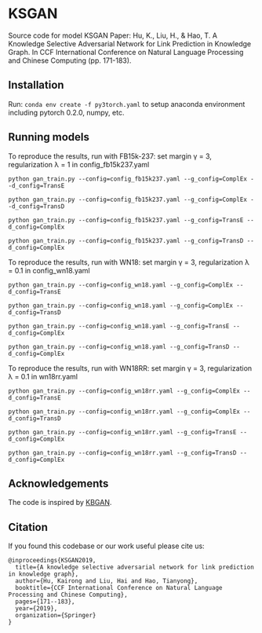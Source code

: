 # KSGAN
Source code for model KSGAN
Paper: 
Hu, K., Liu, H., & Hao, T. A Knowledge Selective Adversarial Network for Link Prediction in Knowledge Graph. In CCF International Conference on Natural Language Processing and Chinese Computing (pp. 171-183).

## Installation
Run:
`conda env create -f py3torch.yaml`
to setup anaconda environment including pytorch 0.2.0, numpy, etc.

## Running models
To reproduce the results, run with FB15k-237:  set margin γ = 3, regularization λ = 1 in config_fb15k237.yaml
```
python gan_train.py --config=config_fb15k237.yaml --g_config=ComplEx --d_config=TransE
```

```
python gan_train.py --config=config_fb15k237.yaml --g_config=ComplEx --d_config=TransD
```

```
python gan_train.py --config=config_fb15k237.yaml --g_config=TransE --d_config=ComplEx
```

```
python gan_train.py --config=config_fb15k237.yaml --g_config=TransD --d_config=ComplEx
```

To reproduce the results, run with WN18: set margin γ = 3, regularization λ = 0.1 in config_wn18.yaml
```
python gan_train.py --config=config_wn18.yaml --g_config=ComplEx --d_config=TransE
```

```
python gan_train.py --config=config_wn18.yaml --g_config=ComplEx --d_config=TransD
```

```
python gan_train.py --config=config_wn18.yaml --g_config=TransE --d_config=ComplEx
```

```
python gan_train.py --config=config_wn18.yaml --g_config=TransD --d_config=ComplEx
```

To reproduce the results, run with WN18RR: set margin γ = 3, regularization λ = 0.1 in wn18rr.yaml
```
python gan_train.py --config=config_wn18rr.yaml --g_config=ComplEx --d_config=TransE
```

```
python gan_train.py --config=config_wn18rr.yaml --g_config=ComplEx --d_config=TransD
```

```
python gan_train.py --config=config_wn18rr.yaml --g_config=TransE --d_config=ComplEx
```

```
python gan_train.py --config=config_wn18rr.yaml --g_config=TransD --d_config=ComplEx
```

## Acknowledgements
The code is inspired by [KBGAN](https://github.com/cai-lw/KBGAN).

## Citation

If you found this codebase or our work useful please cite us:
```
@inproceedings{KSGAN2019,
  title={A knowledge selective adversarial network for link prediction in knowledge graph},
  author={Hu, Kairong and Liu, Hai and Hao, Tianyong},
  booktitle={CCF International Conference on Natural Language Processing and Chinese Computing},
  pages={171--183},
  year={2019},
  organization={Springer}
}

```
